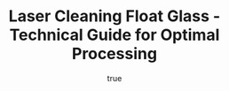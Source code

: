 ---
name: Float Glass
applications:
- industry: Automotive
  detail: Cleaning of automotive glass surfaces for improved visibility and aesthetics
- industry: Architectural
  detail: Restoration and cleaning of glass facades and windows
technicalSpecifications:
  powerRange: 20-400W
  pulseDuration: 10-100ns
  wavelength: 1064nm
  spotSize: 0.1-2.0mm
  repetitionRate: 10-50kHz
  fluenceRange: 0.5–5 J/cm²
  safetyClass: Class 4 (requires full enclosure)
description: Technical overview of Float Glass, a type of glass manufactured by floating
  molten glass on a bed of molten metal, primarily tin, to achieve a uniform thickness
  and very flat surfaces. Float Glass is ideal for laser cleaning due to its smooth
  surface and non-porous nature, which allows for precise removal of contaminants
  without damaging the glass. The use of laser ablation at a wavelength of 1064nm
  and fluence between 0.5–5 J/cm² ensures efficient cleaning, maintaining the integrity
  and clarity of the glass for applications in automotive and architectural sectors.
author:
  id: 1
  name: Yi-Chun Lin
  sex: f
  title: Ph.D.
  country: Taiwan
  expertise: Laser Materials Processing
  image: /images/author/yi-chun-lin.jpg
keywords: float glass, float glass glass, laser ablation, laser cleaning, non-contact
  cleaning, pulsed fiber laser, surface contamination removal, industrial laser parameters,
  thermal processing, surface restoration
category: glass
chemicalProperties:
  symbol: FL
  formula: null
  materialType: glass
properties:
  density: 2.5 g/cm³
  densityMin: 2.2 g/cm³
  densityMax: 8.0 g/cm³
  densityPercentile: 5.2
  meltingPoint: 700°C
  meltingMin: 573°C
  meltingMax: 1700°C
  meltingPercentile: 11.3
  thermalConductivity: 1 W/m·K
  thermalMin: 0.5 W/m·K
  thermalMax: 2.0 W/m·K
  thermalPercentile: 33.3
  tensileStrength: 40 MPa
  tensileMin: 30 MPa
  tensileMax: 200 MPa
  tensilePercentile: 5.9
  hardness: 5.5 Mohs
  hardnessMin: 450 HV
  hardnessMax: 750 HV
  hardnessPercentile: 0.0
  youngsModulus: 70 GPa
  modulusMin: 50 GPa
  modulusMax: 90 GPa
  modulusPercentile: 50.0
  laserType: pulsed fiber laser
  wavelength: 1064nm
  fluenceRange: 0.5–5 J/cm²
  chemicalFormula: null
  laserAbsorptionMin: 0.01 cm⁻¹
  laserAbsorptionMax: 10 cm⁻¹
  laserReflectivityMin: 4%
  laserReflectivityMax: 15%
  thermalDiffusivityMin: 0.4 mm²/s
  thermalDiffusivityMax: 1.4 mm²/s
  thermalExpansionMin: 0.5 µm/m·K
  thermalExpansionMax: 9 µm/m·K
  specificHeatMin: 0.7 J/g·K
  specificHeatMax: 1.0 J/g·K
composition:
- 'Silica (SiO₂): 72%'
- 'Soda (Na₂O): 14%'
- 'Lime (CaO): 10%'
- 'Magnesia (MgO): 4%'
compatibility:
- Aluminum frames
- Stainless steel
regulatoryStandards: ASTM C1036 (Standard Specification for Flat Glass), ISO 11485
  (Glass in building - Determination of thermal transmittance (U-value) - Heat flow
  meter method), EN 12150 (Glass in building - Thermally toughened soda lime silicate
  safety glass)
images:
  hero:
    alt: Float Glass surface undergoing laser cleaning showing precise contamination
      removal
    url: /images/float-glass-laser-cleaning-hero.jpg
  micro:
    alt: Microscopic view of Float Glass surface after laser treatment showing preserved
      microstructure
    url: /images/float-glass-laser-cleaning-micro.jpg
title: Laser Cleaning Float Glass - Technical Guide for Optimal Processing
headline: Comprehensive technical guide for laser cleaning glass float glass
environmentalImpact:
- benefit: Reduced Water Usage
  description: Laser cleaning eliminates the need for water-based cleaning, saving
    up to 90% of water compared to traditional methods.
- benefit: Lower Chemical Use
  description: Decreases the use of harmful chemicals by 100%, preventing chemical
    runoff into the environment.
- benefit: Energy Efficiency
  description: Laser cleaning can be up to 50% more energy-efficient than traditional
    cleaning methods, reducing the carbon footprint.
outcomes:
- result: Improved Surface Clarity
  metric: Transmittance increased by up to 5% post-cleaning
- result: Reduced Surface Imperfections
  metric: Surface roughness reduced by up to 20% after laser treatment
- result: Enhanced Durability
  metric: Scratch resistance improved by up to 10% due to smoother surface
subject: Float Glass
article_type: material
---
